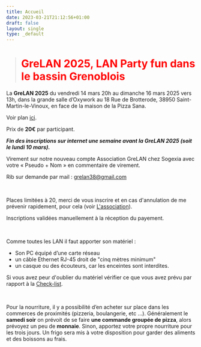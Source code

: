```yaml
---
title: Accueil
date: 2023-03-21T21:12:56+01:00
draft: false
layout: single
type: _default
---
```

> # <FONT COLOR=Red> **GreLAN 2025**, LAN Party fun dans le bassin Grenoblois </FONT>

La **GreLAN 2025** du vendredi 14 mars 20h au dimanche 16 mars 2025 vers 13h, dans la grande salle d’Oxywork au 18 Rue de Brotterode, 38950 Saint-Martin-le-Vinoux, en face de la maison de la Pizza Sana.

Voir plan [ici](/map/).

Prix de **20€** par participant.

***Fin des inscriptions sur internet une semaine avant la GreLAN 2025 (soit le lundi 10 mars).***

Virement sur notre nouveau compte Association GreLAN chez Sogexia avec votre « Pseudo + Nom » en commentaire de virement. 

Rib sur demande par mail : grelan38@gmail.com

&nbsp;

Places limitées à 20, merci de vous inscrire et en cas d'annulation de me prévenir rapidement, pour cela (voir [L'association](/about/)).

Inscriptions validées manuellement à la réception du payement.

&nbsp;

Comme toutes les LAN il faut apporter son matériel :

* Son PC équipé d’une carte réseau
* un câble Ethernet RJ-45 droit de "cinq mètres minimum" 
* un casque ou des écouteurs, car les enceintes sont interdites. 

Si vous avez peur d'oublier du matériel vérifier ce que vous avez prévu par rapport à la [Check-list](/check-list.pdf).

&nbsp;

Pour la nourriture, il y a possibilité d’en acheter sur place dans les commerces de proximités (pizzeria, boulangerie, etc ...).
Généralement le **samedi soir** on prévoit de se faire **une commande groupée de pizza**, alors prévoyez un peu de **monnaie**.
Sinon, apportez votre propre nourriture pour les trois jours. Un frigo sera mis à votre disposition pour garder des aliments et des boissons au frais.